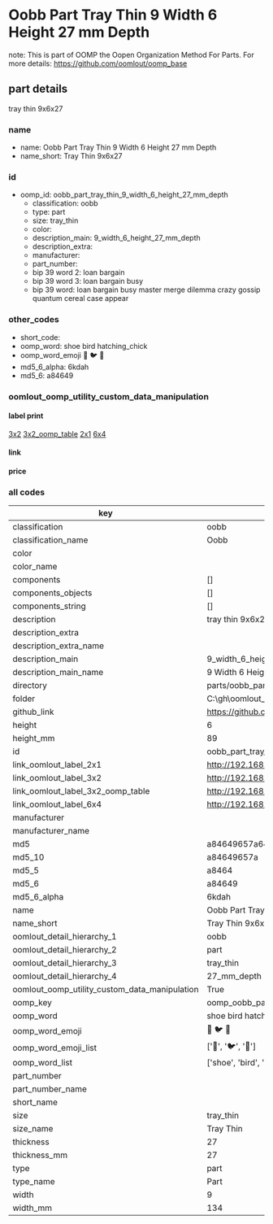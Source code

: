# Oobb Part Tray Thin 9 Width 6 Height 27 mm Depth  

note: This is part of OOMP the Oopen Organization Method For Parts. For more details: https://github.com/oomlout/oomp_base

##  part details
  



tray thin 9x6x27



### name
* name: Oobb Part Tray Thin 9 Width 6 Height 27 mm Depth
* name_short: Tray Thin 9x6x27 
### id
* oomp_id: oobb_part_tray_thin_9_width_6_height_27_mm_depth
  * classification: oobb
  * type: part
  * size: tray_thin
  * color: 
  * description_main: 9_width_6_height_27_mm_depth
  * description_extra: 
  * manufacturer: 
  * part_number: 
  * bip 39 word 2: loan bargain
  * bip 39 word 3: loan bargain busy
  * bip 39 word: loan bargain busy master merge dilemma crazy gossip quantum cereal case appear

### other_codes
* short_code: 
* oomp_word: shoe bird hatching_chick
* oomp_word_emoji :shoe: :bird: :hatching_chick:
* md5_6_alpha: 6kdah
* md5_6: a84649






### oomlout_oomp_utility_custom_data_manipulation
#### label print
[3x2](http://192.168.1.245:1112/?label=oomp%206kdah)
[3x2_oomp_table](http://192.168.1.108:1112/?label=oomp%206kdah)
[2x1](http://192.168.1.242:1112/?label=oomp%206kdah)
[6x4](http://192.168.1.55:1112/?label=oomp%206kdah)    

#### link

                              

#### price







### all codes 
| key | value |  
| --- | --- |  
| classification | oobb |  
| classification_name | Oobb |  
| color |  |  
| color_name |  |  
| components | [] |  
| components_objects | [] |  
| components_string | [] |  
| description | tray thin 9x6x27 |  
| description_extra |  |  
| description_extra_name |  |  
| description_main | 9_width_6_height_27_mm_depth |  
| description_main_name | 9 Width 6 Height 27 mm Depth |  
| directory | parts/oobb_part_tray_thin_9_width_6_height_27_mm_depth |  
| folder | C:\gh\oomlout_oobb_version_4_generated_parts\parts\oobb_part_tray_thin_9_width_6_height_27_mm_depth |  
| github_link | https://github.com/oomlout/oomlout_oomp_part_src/tree/main/parts/oobb_part_tray_thin_9_width_6_height_27_mm_depth |  
| height | 6 |  
| height_mm | 89 |  
| id | oobb_part_tray_thin_9_width_6_height_27_mm_depth |  
| link_oomlout_label_2x1 | http://192.168.1.242:1112/?label=oomp%206kdah |  
| link_oomlout_label_3x2 | http://192.168.1.245:1112/?label=oomp%206kdah |  
| link_oomlout_label_3x2_oomp_table | http://192.168.1.108:1112/?label=oomp%206kdah |  
| link_oomlout_label_6x4 | http://192.168.1.55:1112/?label=oomp%206kdah |  
| manufacturer |  |  
| manufacturer_name |  |  
| md5 | a84649657a64e658f8c5b88a3e44ac18 |  
| md5_10 | a84649657a |  
| md5_5 | a8464 |  
| md5_6 | a84649 |  
| md5_6_alpha | 6kdah |  
| name | Oobb Part Tray Thin 9 Width 6 Height 27 mm Depth |  
| name_short | Tray Thin 9x6x27  |  
| oomlout_detail_hierarchy_1 | oobb |  
| oomlout_detail_hierarchy_2 | part |  
| oomlout_detail_hierarchy_3 | tray_thin |  
| oomlout_detail_hierarchy_4 | 27_mm_depth |  
| oomlout_oomp_utility_custom_data_manipulation | True |  
| oomp_key | oomp_oobb_part_tray_thin_9_width_6_height_27_mm_depth |  
| oomp_word | shoe bird hatching_chick |  
| oomp_word_emoji | :shoe: :bird: :hatching_chick: |  
| oomp_word_emoji_list | [':shoe:', ':bird:', ':hatching_chick:'] |  
| oomp_word_list | ['shoe', 'bird', 'hatching_chick'] |  
| part_number |  |  
| part_number_name |  |  
| short_name |  |  
| size | tray_thin |  
| size_name | Tray Thin |  
| thickness | 27 |  
| thickness_mm | 27 |  
| type | part |  
| type_name | Part |  
| width | 9 |  
| width_mm | 134 |  
